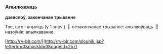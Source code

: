 ### Апылкаваць
**дзеяслоў, закончанае трыванне**

Тое, што і апыліць (у 1 знач.). || незакончанае трыванне: апылкоўваць. || назоўнік: апылкаванне.

<a rel="author">[http://rv-blr.com/](http://rv-blr.com/slounik.jsp?letterId=0&maskId=0&pageId=257)</a>

